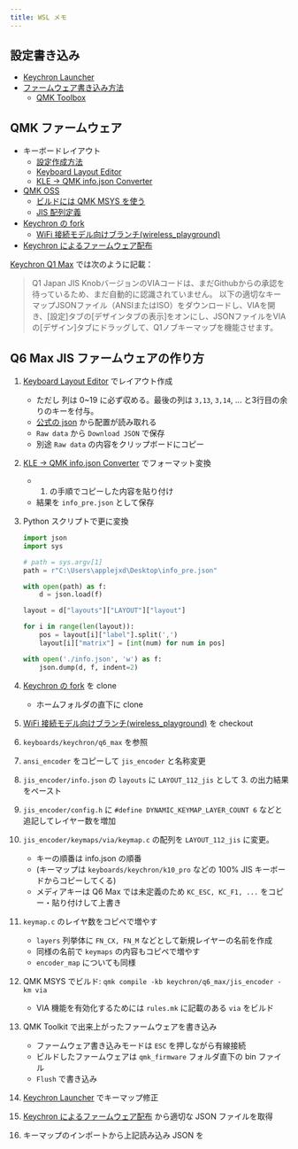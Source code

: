 ```yaml
---
title: WSL メモ
---
```


## 設定書き込み

- [Keychron Launcher](https://launcher.keychron.com/#/keymap)
- [ファームウェア書き込み方法](https://keychron.co.jp/pages/how-to-factory-reset-or-use-the-launcher-web-app-to-flash-firmware-for-your-keyboard)
  - [QMK Toolbox](https://github.com/qmk/qmk_toolbox/releases)

## QMK ファームウェア

- キーボードレイアウト
  - [設定作成方法](https://zenn.dev/74th/articles/7efc788a31d06f#3.-keyboard-layout-editor%E3%81%A7%E3%83%AC%E3%82%A4%E3%82%A2%E3%82%A6%E3%83%88%E3%82%92%E5%86%8D%E7%8F%BE%E3%81%99%E3%82%8B)
  - [Keyboard Layout Editor](https://www.keyboard-layout-editor.com/#/)
  - [KLE -> QMK info.json Converter](https://qmk.fm/converter/)
- [QMK OSS](https://github.com/qmk/qmk_firmware)
  - [ビルドには QMK MSYS を使う](https://docs.qmk.fm/newbs_getting_started)
  - [JIS 配列定義](https://github.com/qmk/qmk_firmware/tree/master/layouts/default/60_jis)
- [Keychron の fork](https://github.com/Keychron/qmk_firmware)
  - [WiFi 接続モデル向けブランチ(wireless_playground)](https://github.com/Keychron/qmk_firmware/tree/wireless_playground/keyboards/keychron)
- [Keychron によるファームウェア配布](https://www.keychron.com/pages/firmware-and-json-files-of-the-keychron-qmk-keyboards)

[Keychron Q1 Max](https://keychron.co.jp/products/keychron-q1-qmk-custom-mechanical-keyboard-japan-jis-layout) では次のように記載：

> Q1 Japan JIS KnobバージョンのVIAコードは、まだGithubからの承認を待っているため、まだ自動的に認識されていません。
> 以下の適切なキーマップJSONファイル（ANSIまたはISO）をダウンロードし、VIAを開き、[設定]タブの[デザインタブの表示]をオンにし、JSONファイルをVIAの[デザイン]タブにドラッグして、Q1ノブキーマップを機能させます。

## Q6 Max JIS ファームウェアの作り方

1. [Keyboard Layout Editor](https://www.keyboard-layout-editor.com/#/) でレイアウト作成
   - ただし 列は 0~19 に必ず収める。最後の列は `3,13`, `3,14`, ... と3行目の余りのキーを付与。
   - [公式の json](https://www.keychron.com/pages/firmware-and-json-files-of-the-keychron-qmk-keyboards) から配置が読み取れる
   - `Raw data` から `Download JSON` で保存
   - 別途 `Raw data` の内容をクリップボードにコピー
2. [KLE -> QMK info.json Converter](https://qmk.fm/converter/) でフォーマット変換
   - 1. の手順でコピーした内容を貼り付け
   - 結果を `info_pre.json` として保存
3. Python スクリプトで更に変換

    ```python
    import json
    import sys

    # path = sys.argv[1]
    path = r"C:\Users\applejxd\Desktop\info_pre.json"

    with open(path) as f:
        d = json.load(f)

    layout = d["layouts"]["LAYOUT"]["layout"]

    for i in range(len(layout)):
        pos = layout[i]["label"].split(',')
        layout[i]["matrix"] = [int(num) for num in pos]

    with open('./info.json', 'w') as f:
        json.dump(d, f, indent=2)
    ```

4. [Keychron の fork](https://github.com/Keychron/qmk_firmware) を clone
   - ホームフォルダの直下に clone
5. [WiFi 接続モデル向けブランチ(wireless_playground)](https://github.com/Keychron/qmk_firmware/tree/wireless_playground/keyboards/keychron) を checkout
6. `keyboards/keychron/q6_max` を参照
7. `ansi_encoder` をコピーして `jis_encoder` と名称変更
8. `jis_encoder/info.json` の `layouts` に `LAYOUT_112_jis` として 3. の出力結果をペースト
9. `jis_encoder/config.h` に `#define DYNAMIC_KEYMAP_LAYER_COUNT 6` などと追記してレイヤー数を増加
10. `jis_encoder/keymaps/via/keymap.c` の配列を `LAYOUT_112_jis` に変更。
    - キーの順番は info.json の順番
    - (キーマップは `keyboards/keychron/k10_pro` などの 100% JIS キーボードからコピーしてくる)
    - メディアキーは Q6 Max では未定義のため `KC_ESC, KC_F1, ...` をコピー・貼り付けして上書き
11. `keymap.c` のレイヤ数をコピペで増やす
    - `layers` 列挙体に `FN_CX, FN_M` などとして新規レイヤーの名前を作成
    - 同様の名前で `keymaps` の内容もコピペで増やす
    - `encoder_map` についても同様
12. QMK MSYS でビルド: `qmk compile -kb keychron/q6_max/jis_encoder -km via`
    - VIA 機能を有効化するためには `rules.mk` に記載のある `via` をビルド
13. QMK Toolkit で出来上がったファームウェアを書き込み
    - ファームウェア書き込みモードは `ESC` を押しながら有線接続
    - ビルドしたファームウェアは `qmk_firmware` フォルダ直下の bin ファイル
    - `Flush` で書き込み
14. [Keychron Launcher](https://launcher.keychron.com/#/keymap) でキーマップ修正
15. [Keychron によるファームウェア配布](https://www.keychron.com/pages/firmware-and-json-files-of-the-keychron-qmk-keyboards) から適切な JSON ファイルを取得
16. キーマップのインポートから上記読み込み JSON を
